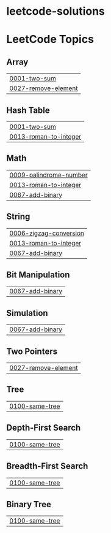 # leetcode-solutions
<!---LeetCode Topics Start-->
# LeetCode Topics
## Array
|  |
| ------- |
| [0001-two-sum](https://github.com/lukaskourilcz/leetcode-solutions/tree/master/0001-two-sum) |
| [0027-remove-element](https://github.com/lukaskourilcz/leetcode-solutions/tree/master/0027-remove-element) |
## Hash Table
|  |
| ------- |
| [0001-two-sum](https://github.com/lukaskourilcz/leetcode-solutions/tree/master/0001-two-sum) |
| [0013-roman-to-integer](https://github.com/lukaskourilcz/leetcode-solutions/tree/master/0013-roman-to-integer) |
## Math
|  |
| ------- |
| [0009-palindrome-number](https://github.com/lukaskourilcz/leetcode-solutions/tree/master/0009-palindrome-number) |
| [0013-roman-to-integer](https://github.com/lukaskourilcz/leetcode-solutions/tree/master/0013-roman-to-integer) |
| [0067-add-binary](https://github.com/lukaskourilcz/leetcode-solutions/tree/master/0067-add-binary) |
## String
|  |
| ------- |
| [0006-zigzag-conversion](https://github.com/lukaskourilcz/leetcode-solutions/tree/master/0006-zigzag-conversion) |
| [0013-roman-to-integer](https://github.com/lukaskourilcz/leetcode-solutions/tree/master/0013-roman-to-integer) |
| [0067-add-binary](https://github.com/lukaskourilcz/leetcode-solutions/tree/master/0067-add-binary) |
## Bit Manipulation
|  |
| ------- |
| [0067-add-binary](https://github.com/lukaskourilcz/leetcode-solutions/tree/master/0067-add-binary) |
## Simulation
|  |
| ------- |
| [0067-add-binary](https://github.com/lukaskourilcz/leetcode-solutions/tree/master/0067-add-binary) |
## Two Pointers
|  |
| ------- |
| [0027-remove-element](https://github.com/lukaskourilcz/leetcode-solutions/tree/master/0027-remove-element) |
## Tree
|  |
| ------- |
| [0100-same-tree](https://github.com/lukaskourilcz/leetcode-solutions/tree/master/0100-same-tree) |
## Depth-First Search
|  |
| ------- |
| [0100-same-tree](https://github.com/lukaskourilcz/leetcode-solutions/tree/master/0100-same-tree) |
## Breadth-First Search
|  |
| ------- |
| [0100-same-tree](https://github.com/lukaskourilcz/leetcode-solutions/tree/master/0100-same-tree) |
## Binary Tree
|  |
| ------- |
| [0100-same-tree](https://github.com/lukaskourilcz/leetcode-solutions/tree/master/0100-same-tree) |
<!---LeetCode Topics End-->